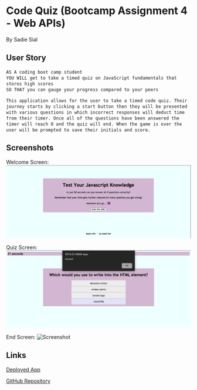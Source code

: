 # Code Quiz (Bootcamp Assignment 4 - Web APIs)

By Sadie Sial

## User Story
```
AS A coding boot camp student
YOU WILL get to take a timed quiz on JavaScript fundamentals that stores high scores
SO THAT you can gauge your progress compared to your peers
```

```
This application allows for the user to take a timed code quiz. Their journey starts by clicking a start button then they will be presented with various questions in which incorrect responses will deduct time from their timer. Once all of the questions have been answered the timer will reach 0 and the quiz will end. When the game is over the user will be prompted to save their initials and score.
```

## Screenshots

Welcome Screen:
![Screenshot](assets/images/screenshot.png)

Quiz Screen:
![Screenshot](assets/images/screenshot2.png)

End Screen:
![Screenshot](.assets/images/screenshot3.png)


## Links
[Deployed App](https://sadielinks.github.io/code-quiz/)

[GitHub Repository](https://github.com/sadielinks/code-quiz)